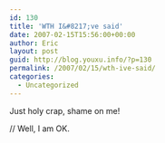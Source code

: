 ```yaml
---
id: 130
title: 'WTH I&#8217;ve said'
date: 2007-02-15T15:56:00+00:00
author: Eric
layout: post
guid: http://blog.youxu.info/?p=130
permalink: /2007/02/15/wth-ive-said/
categories:
  - Uncategorized
---
```

Just holy crap, shame on me!
  
// Well, I am OK.
